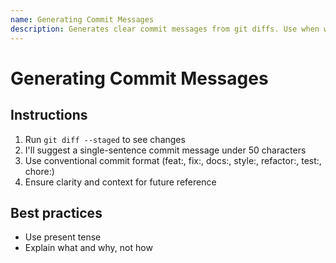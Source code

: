 ```yaml
---
name: Generating Commit Messages
description: Generates clear commit messages from git diffs. Use when writing commit messages or reviewing staged changes.
---
```


# Generating Commit Messages

## Instructions

1. Run `git diff --staged` to see changes
2. I'll suggest a single-sentence commit message under 50 characters
3. Use conventional commit format (feat:, fix:, docs:, style:, refactor:, test:, chore:)
4. Ensure clarity and context for future reference

## Best practices

- Use present tense
- Explain what and why, not how
